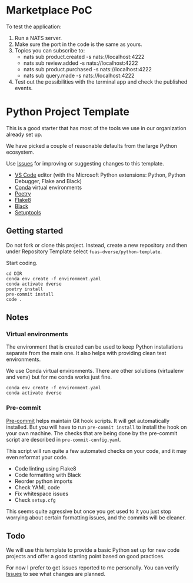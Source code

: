 # Marketplace PoC

To test the application:

1. Run a NATS server.
2. Make sure the port in the code is the same as yours.
3. Topics you can subscribe to:
   - nats sub product.created -s nats://localhost:4222
   - nats sub review.added -s nats://localhost:4222
   - nats sub product.purchased -s nats://localhost:4222
   - nats sub query.made -s nats://localhost:4222
4. Test out the possibilities with the terminal app and check the published events.

# Python Project Template

This is a good starter that has most of the tools we use in our organization already set up.

We have picked a couple of reasonable defaults from the large Python ecosystem.

Use [Issues](https://github.com/fuas-dverse/python-template/issues) for improving or suggesting changes to this template.

- [VS Code](https://code.visualstudio.com) editor (with the Microsoft Python extensions: Python, Python Debugger, Flake and Black)
- [Conda](https://anaconda.org) virtual environments
- [Poetry](https://python-poetry.org)
- [Flake8](https://github.com/PyCQA/flake8)
- [Black](https://github.com/psf/black)
- [Setuptools](https://setuptools.pypa.io)

## Getting started

Do not fork or clone this project. Instead, create a new repository and then under Repository Template select `fuas-dverse/python-template`.

Start coding.

```
cd DIR
conda env create -f environment.yaml
conda activate dverse
poetry install
pre-commit install
code .
```

## Notes

### Virtual environments

The environment that is created can be used to keep Python installations separate from the main one. It also helps with providing clean test environments.

We use Conda virtual environments. There are other solutions (virtualenv and venv) but for me conda works just fine.

```
conda env create -f environment.yaml
conda activate dverse
```

### Pre-commit

[Pre-commit](https://pre-commit.com) helps maintain Git hook scripts. It will get automatically installed. But you will have to run `pre-commit install` to install the hook on your own machine. The checks that are being done by the pre-commit script are described in `pre-commit-config.yaml`.

This script will run quite a few automated checks on your code, and it may even reformat your code.

- Code linting using Flake8
- Code formatting with Black
- Reorder python imports
- Check YAML code
- Fix whitespace issues
- Check `setup.cfg`

This seems quite agressive but once you get used to it you just stop worrying about certain formatting issues, and the commits will be cleaner.

## Todo

We will use this template to provide a basic Python set up for new code projects and offer a good starting point based on good practices.

For now I prefer to get issues reported to me personally. You can verify [Issues](https://github.com/fuas-dverse/python-template/issues) to see what changes are planned.
